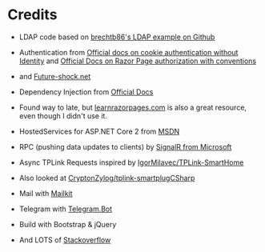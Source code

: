 

Credits
=======

 * LDAP code based on [brechtb86's LDAP example on Github](https://github.com/brechtb86/dotnet)
 * Authentication from [Official docs on cookie authentication without Identity](https://docs.microsoft.com/de-de/aspnet/core/security/authentication/cookie?view=aspnetcore-2.1&tabs=aspnetcore2x) and [Official Docs on Razor Page authorization with conventions](https://docs.microsoft.com/de-de/aspnet/core/security/authorization/razor-pages-authorization?view=aspnetcore-2.1)
 * and [Future-shock.net](http://future-shock.net/blog/post/creating-a-simple-login-in-asp.net-core-2-using-authentication-and-authorization-not-identity)
 * Dependency Injection from [Official Docs](https://docs.microsoft.com/de-de/aspnet/core/fundamentals/dependency-injection?view=aspnetcore-2.1)
 * Found way to late, but [learnrazorpages.com](https://www.learnrazorpages.com/) is also a great resource, even though I didn't use it.
 * HostedServices for ASP.NET Core 2 from [MSDN](https://docs.microsoft.com/en-us/dotnet/standard/microservices-architecture/multi-container-microservice-net-applications/background-tasks-with-ihostedservice)
 * RPC (pushing data updates to clients) by [SignalR from Microsoft](https://docs.microsoft.com/de-de/aspnet/core/signalr/?view=aspnetcore-2.1)

 * Async TPLink Requests inspired by [IgorMilavec/TPLink-SmartHome](https://github.com/IgorMilavec/TPLink-SmartHome)
 * Also looked at [CryptonZylog/tplink-smartplugCSharp](https://github.com/CryptonZylog/tplink-smartplugCSharp)

 * Mail with [Mailkit](https://github.com/jstedfast/MailKit)
 * Telegram with [Telegram.Bot](https://github.com/TelegramBots/Telegram.Bot)

 * Build with Bootstrap & jQuery
 * And LOTS of [Stackoverflow](https://stackoverflow.com/)